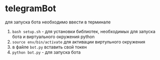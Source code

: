 # telegramBot
для запуска бота необходимо ввести в терминале
1. `bash setup.sh` - для установки библиотек, необходимых для запуска бота и виртуального окружения python
2. `source env/bin/activate` для активации виртульного окружения
3. в файле `bot.py` вставить свой токен
4. `python bot.py`  - для запуска бота
